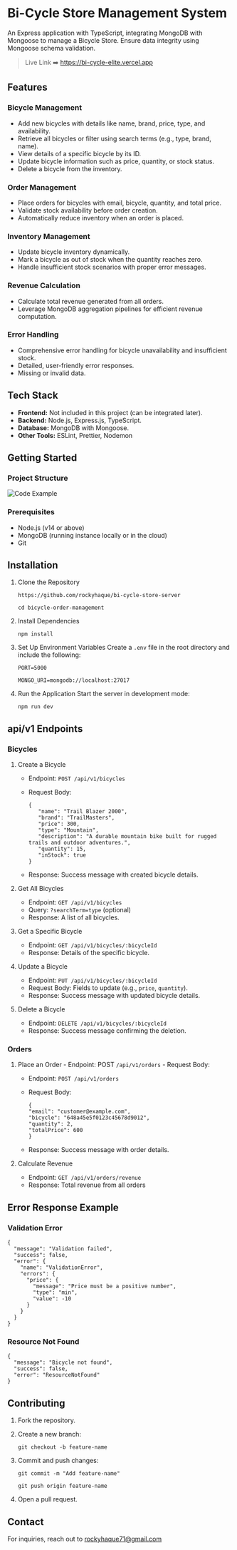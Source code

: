 # Bi-Cycle Store Management System

An Express application with TypeScript, integrating MongoDB with Mongoose to manage a Bicycle Store. Ensure data integrity using Mongoose schema validation.

> Live Link ➡️ https://bi-cycle-elite.vercel.app

## Features

### Bicycle Management

- Add new bicycles with details like name, brand, price, type, and availability.
- Retrieve all bicycles or filter using search terms (e.g., type, brand, name).
- View details of a specific bicycle by its ID.
- Update bicycle information such as price, quantity, or stock status.
- Delete a bicycle from the inventory.

### Order Management

- Place orders for bicycles with email, bicycle, quantity, and total price.
- Validate stock availability before order creation.
- Automatically reduce inventory when an order is placed.

### Inventory Management

- Update bicycle inventory dynamically.
- Mark a bicycle as out of stock when the quantity reaches zero.
- Handle insufficient stock scenarios with proper error messages.

### Revenue Calculation

- Calculate total revenue generated from all orders.
- Leverage MongoDB aggregation pipelines for efficient revenue computation.

### Error Handling

- Comprehensive error handling for bicycle unavailability and insufficient stock.
- Detailed, user-friendly error responses.
- Missing or invalid data.

## Tech Stack

- **Frontend:** Not included in this project (can be integrated later).
- **Backend:** Node.js, Express.js, TypeScript.
- **Database:** MongoDB with Mongoose.
- **Other Tools:** ESLint, Prettier, Nodemon

## Getting Started

### Project Structure

![Code Example](https://i.ibb.co.com/XtTT1DJ/carbon-4.png)

### Prerequisites

- Node.js (v14 or above)
- MongoDB (running instance locally or in the cloud)
- Git

## Installation

1. Clone the Repository

   ```
   https://github.com/rockyhaque/bi-cycle-store-server
   ```

   ```
   cd bicycle-order-management
   ```

2. Install Dependencies

   ```
   npm install
   ```

3. Set Up Environment Variables Create a `.env` file in the root directory and include the following:

   ```
   PORT=5000
   ```

   ```
   MONGO_URI=mongodb://localhost:27017
   ```

4. Run the Application Start the server in development mode:

   ```
   npm run dev
   ```

## api/v1 Endpoints

### Bicycles

1. Create a Bicycle

   - Endpoint: `POST /api/v1/bicycles`
   - Request Body:

     ```
     {
        "name": "Trail Blazer 2000",
        "brand": "TrailMasters",
        "price": 300,
        "type": "Mountain",
        "description": "A durable mountain bike built for rugged trails and outdoor adventures.",
        "quantity": 15,
        "inStock": true
     }

     ```

   - Response: Success message with created bicycle details.

2. Get All Bicycles

   - Endpoint: `GET /api/v1/bicycles`
   - Query: `?searchTerm=type` (optional)
   - Response: A list of all bicycles.

3. Get a Specific Bicycle

   - Endpoint: `GET /api/v1/bicycles/:bicycleId`
   - Response: Details of the specific bicycle.

4. Update a Bicycle

   - Endpoint: `PUT /api/v1/bicycles/:bicycleId`
   - Request Body: Fields to update (e.g., `price`, `quantity`).
   - Response: Success message with updated bicycle details.

5. Delete a Bicycle
   - Endpoint: `DELETE /api/v1/bicycles/:bicycleId`
   - Response: Success message confirming the deletion.

### Orders

1.  Place an Order - Endpoint: POST `/api/v1/orders` - Request Body:

    - Endpoint: `POST /api/v1/orders`
    - Request Body:

      ```
      {
      "email": "customer@example.com",
      "bicycle": "648a45e5f0123c45678d9012",
      "quantity": 2,
      "totalPrice": 600
      }
      ```

    - Response: Success message with order details.

2.  Calculate Revenue
    - Endpoint: `GET /api/v1/orders/revenue`
    - Response: Total revenue from all orders

## Error Response Example

### Validation Error

```
{
  "message": "Validation failed",
  "success": false,
  "error": {
    "name": "ValidationError",
    "errors": {
      "price": {
        "message": "Price must be a positive number",
        "type": "min",
        "value": -10
      }
    }
  }
}

```

### Resource Not Found

```
{
  "message": "Bicycle not found",
  "success": false,
  "error": "ResourceNotFound"
}
```

## Contributing

1. Fork the repository.
2. Create a new branch:

   ```
   git checkout -b feature-name
   ```

3. Commit and push changes:
   ```
   git commit -m "Add feature-name"
   ```
   ```
   git push origin feature-name
   ```
4. Open a pull request.

## Contact

For inquiries, reach out to rockyhaque71@gmail.com
